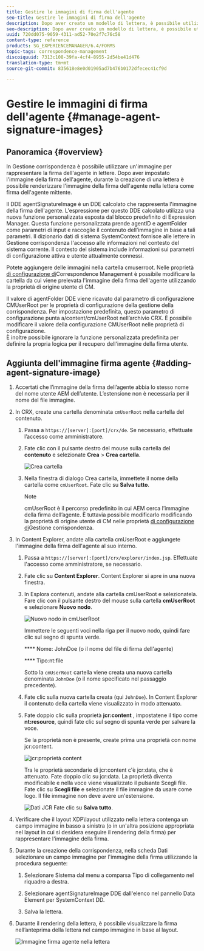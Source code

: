 ```yaml
---
title: Gestire le immagini di firma dell'agente
seo-title: Gestire le immagini di firma dell'agente
description: Dopo aver creato un modello di lettera, è possibile utilizzarlo per creare la corrispondenza in AEM Forms gestendo dati, contenuto e allegati.
seo-description: Dopo aver creato un modello di lettera, è possibile utilizzarlo per creare la corrispondenza in AEM Forms gestendo dati, contenuto e allegati.
uuid: 720dd075-9059-4311-ad52-70e2f7c76c58
content-type: reference
products: SG_EXPERIENCEMANAGER/6.4/FORMS
topic-tags: correspondence-management
discoiquuid: 7313c108-39fa-4cf4-8955-2d54be41d476
translation-type: tm+mt
source-git-commit: 835618e8e0d01905ad7b476b0172dfecec41cf9d

---
```



# Gestire le immagini di firma dell&#39;agente {#manage-agent-signature-images}

## Panoramica {#overview}

In Gestione corrispondenza è possibile utilizzare un&#39;immagine per rappresentare la firma dell&#39;agente in lettere. Dopo aver impostato l&#39;immagine della firma dell&#39;agente, durante la creazione di una lettera è possibile renderizzare l&#39;immagine della firma dell&#39;agente nella lettera come firma dell&#39;agente mittente.

Il DDE agentSignatureImage è un DDE calcolato che rappresenta l&#39;immagine della firma dell&#39;agente. L&#39;espressione per questo DDE calcolato utilizza una nuova funzione personalizzata esposta dal blocco predefinito di Expression Manager. Questa funzione personalizzata prende agentID e agentFolder come parametri di input e raccoglie il contenuto dell’immagine in base a tali parametri. Il dizionario dati di sistema SystemContext fornisce alle lettere in Gestione corrispondenza l&#39;accesso alle informazioni nel contesto del sistema corrente. Il contesto del sistema include informazioni sui parametri di configurazione attiva e utente attualmente connessi.

Potete aggiungere delle immagini nella cartella cmuserroot. Nelle proprietà [di configurazione di](/help/forms/using/cm-configuration-properties.md)Correspondence Management è possibile modificare la cartella da cui viene prelevata l&#39;immagine della firma dell&#39;agente utilizzando la proprietà di origine utente di CM.

Il valore di agentFolder DDE viene ricavato dal parametro di configurazione CMUserRoot per le proprietà di configurazione della gestione della corrispondenza. Per impostazione predefinita, questo parametro di configurazione punta a/content/cmUserRoot nell’archivio CRX. È possibile modificare il valore della configurazione CMUserRoot nelle proprietà di configurazione.\
È inoltre possibile ignorare la funzione personalizzata predefinita per definire la propria logica per il recupero dell&#39;immagine della firma utente.

## Aggiunta dell&#39;immagine firma agente {#adding-agent-signature-image}

1. Accertati che l’immagine della firma dell’agente abbia lo stesso nome del nome utente AEM dell’utente. L’estensione non è necessaria per il nome del file immagine.
1. In CRX, create una cartella denominata `cmUserRoot` nella cartella del contenuto.

   1. Passa a `https://[server]:[port]/crx/de`. Se necessario, effettuate l’accesso come amministratore.

   1. Fate clic con il pulsante destro del mouse sulla cartella del **contenuto** e selezionate **Crea** > **Crea cartella**.

      ![Crea cartella](assets/1_createnode_cmuserroot.png)

   1. Nella finestra di dialogo Crea cartella, immettete il nome della cartella come `cmUserRoot`. Fate clic su **Salva tutto**.

      >[!NOTE]
      >
      >cmUserRoot è il percorso predefinito in cui AEM cerca l’immagine della firma dell’agente. È tuttavia possibile modificarlo modificando la proprietà di origine utente di CM nelle proprietà [di configurazione di](/help/forms/using/cm-configuration-properties.md)Gestione corrispondenza.

1. In Content Explorer, andate alla cartella cmUserRoot e aggiungete l&#39;immagine della firma dell&#39;agente al suo interno.

   1. Passa a `https://[server]:[port]/crx/explorer/index.jsp`. Effettuate l&#39;accesso come amministratore, se necessario.
   1. Fate clic su **Content Explorer**. Content Explorer si apre in una nuova finestra.
   1. In Esplora contenuti, andate alla cartella cmUserRoot e selezionatela. Fare clic con il pulsante destro del mouse sulla cartella **cmUserRoot** e selezionare **Nuovo nodo**.

      ![Nuovo nodo in cmUserRoot](assets/2_cmuserroot_newnode.png)

      Immettere le seguenti voci nella riga per il nuovo nodo, quindi fare clic sul segno di spunta verde.

      **** Nome: JohnDoe (o il nome del file di firma dell&#39;agente)

      **** Tipo:nt:file

      Sotto la `cmUserRoot` cartella viene creata una nuova cartella denominata `JohnDoe` (o il nome specificato nel passaggio precedente).

   1. Fate clic sulla nuova cartella creata (qui `JohnDoe`). In Content Explorer il contenuto della cartella viene visualizzato in modo attenuato.

   1. Fate doppio clic sulla proprietà **jcr:content** , impostatene il tipo come **nt:resource**, quindi fate clic sul segno di spunta verde per salvare la voce.

      Se la proprietà non è presente, create prima una proprietà con nome jcr:content.

      ![jcr:proprietà content](assets/3_jcrcontentntresource.png)

      Tra le proprietà secondarie di jcr:content c&#39;è jcr:data, che è attenuato. Fate doppio clic su jcr:data. La proprietà diventa modificabile e nella voce viene visualizzato il pulsante Scegli file. Fate clic su **Scegli file** e selezionate il file immagine da usare come logo. Il file immagine non deve avere un&#39;estensione.

      ![Dati JCR](assets/5_jcrdata.png)
   Fate clic su **Salva tutto**.

1. Verificare che il layout XDP\layout utilizzato nella lettera contenga un campo immagine in basso a sinistra (o in un&#39;altra posizione appropriata nel layout in cui si desidera eseguire il rendering della firma) per rappresentare l&#39;immagine della firma.
1. Durante la creazione della corrispondenza, nella scheda Dati selezionare un campo immagine per l&#39;immagine della firma utilizzando la procedura seguente:

   1. Selezionare Sistema dal menu a comparsa Tipo di collegamento nel riquadro a destra.

   1. Selezionare agentSignatureImage DDE dall&#39;elenco nel pannello Data Element per SystemContext DD.

   1. Salva la lettera.

1. Durante il rendering della lettera, è possibile visualizzare la firma nell’anteprima della lettera nel campo immagine in base al layout.

   ![Immagine firma agente nella lettera](assets/letterwithsignature.png)

